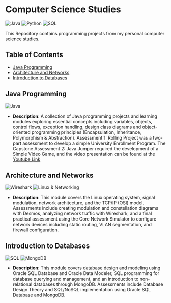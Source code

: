 
# Computer Science Studies

![Java](https://img.shields.io/badge/language-Java-FF6347)
![Python](https://img.shields.io/badge/language-Python-blue)
![SQL](https://img.shields.io/badge/language-SQL-4479A1)

This Repository contains programming projects from my personal computer science studies.

## Table of Contents
- [Java Programming](#java-programming)
- [Architecture and Networks](#architecture-and-networks)
- [Introduction to Databases](#introduction-to-databases)

## Java Programming
![Java](https://img.shields.io/badge/Java-DC143C?style=flat-squaree&logo=java&logoColor=white)
- **Description**: A collection of Java programming projects and learning modules exploring essential concepts including variables, objects, control flows, exception handling, design
class diagrams and object-oriented programming principles (Encapsulation, Inheritance, Polymorphism & Abstraction). Assessment 1: Rolling Project was a two-part assessment to develop a simple University Enrollment Program. The Capstone Assessment 2: Java Jumper required the development of a Simple Video Game, and the video presentation can be found at the [Youtube Link](https://www.youtube.com/watch?v=VDigYY18HOc)

## Architecture and Networks
![Wireshark](https://img.shields.io/badge/Wireshark-1679A7?style=flat-square&logo=wireshark&logoColor=white)
![Linux & Networking](https://img.shields.io/badge/Linux_&_Networking-0078D6?style=flat-square&logo=linux&logoColor=white)
- **Description**: This module covers the Linux operating system, signal modulation, network architecture, and the TCP/IP (OSI) model. 
    Assessments include creating modulation and constellation diagrams with Desmos, analyzing network traffic with Wireshark, and a final practical assessment using the Core Network Simulator to configure network devices including static routing, VLAN segmentation, and firewall configuration.


## Introduction to Databases
![SQL](https://img.shields.io/badge/SQL-4479A1?style=flat-square&logo=postgresql&logoColor=white)
![MongoDB](https://img.shields.io/badge/MongoDB-4EA94B?style=flat-squaree&logo=mongodb&logoColor=white)
- **Description**: This module covers database design and modeling using Oracle SQL Database and Oracle Data Modeler, 
   SQL programming for database querying and management, and an introduction to non-relational databases through MongoDB. 
   Assessments include Database Design Theory and SQL/NoSQL implementation using Oracle SQL Database and MongoDB.